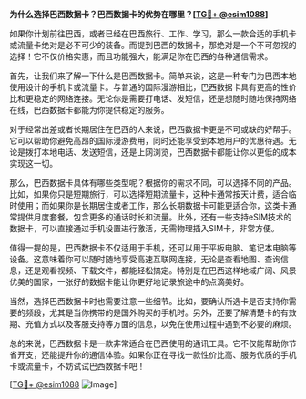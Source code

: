 **为什么选择巴西数据卡？巴西数据卡的优势在哪里？[[TG💪+ @esim1088](https://t.me/s/esim1088)]**

如果你计划前往巴西，或者已经在巴西旅行、工作、学习，那么一款合适的手机卡或流量卡绝对是必不可少的装备。而提到巴西的数据卡，那绝对是一个不可忽视的选择！它不仅价格实惠，而且功能强大，能满足你在巴西的各种通信需求。

首先，让我们来了解一下什么是巴西数据卡。简单来说，这是一种专门为巴西本地使用设计的手机卡或流量卡。与普通的国际漫游相比，巴西数据卡具有更高的性价比和更稳定的网络连接。无论你是需要打电话、发短信，还是想随时随地保持网络在线，巴西数据卡都能为你提供稳定的服务。

对于经常出差或者长期居住在巴西的人来说，巴西数据卡更是不可或缺的好帮手。它可以帮助你避免高昂的国际漫游费用，同时还能享受到本地用户的优惠待遇。无论是拨打本地电话、发送短信，还是上网浏览，巴西数据卡都能让你以更低的成本实现这一切。

那么，巴西数据卡具体有哪些类型呢？根据你的需求不同，可以选择不同的产品。比如，如果你只是短期旅行，可以选择短期流量卡，这种卡通常按天计费，适合临时使用；而如果你是长期居住或者工作，那么长期数据卡可能更适合你，这类卡通常提供月度套餐，包含更多的通话时长和流量。此外，还有一些支持eSIM技术的数据卡，可以直接通过手机设置进行激活，无需物理插入SIM卡，非常方便。

值得一提的是，巴西数据卡不仅适用于手机，还可以用于平板电脑、笔记本电脑等设备。这意味着你可以随时随地享受高速互联网连接，无论是查看地图、查询信息，还是观看视频、下载文件，都能轻松搞定。特别是在巴西这样地域广阔、风景优美的国家，一张好的数据卡能让你更好地记录旅途中的点滴美好。

当然，选择巴西数据卡时也需要注意一些细节。比如，要确认所选卡是否支持你需要的频段，尤其是当你携带的是国外购买的手机时。另外，还要了解清楚卡的有效期、充值方式以及客服支持等方面的信息，以免在使用过程中遇到不必要的麻烦。

总的来说，巴西数据卡是一款非常适合在巴西使用的通讯工具。它不仅能帮助你节省开支，还能提升你的通信体验。如果你正在寻找一款性价比高、服务优质的手机卡或流量卡，不妨试试巴西数据卡吧！

[[TG💪+ @esim1088](https://t.me/s/esim1088) ![Image](https://i.postimg.cc/4NQfJmqS/Snipaste-2025-05-13-00-14-12.png)]